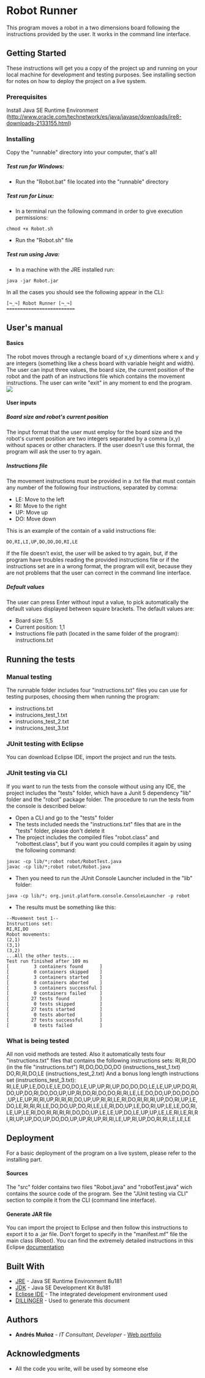 # Robot Runner
This program moves a robot in a two dimensions board following the instructions provided by the user. It works in the command line interface.
## Getting Started

These instructions will get you a copy of the project up and running on your local machine for development and testing purposes. See installing section for notes on how to deploy the project on a live system.

### Prerequisites

Install Java SE Runtime Environment (http://www.oracle.com/technetwork/es/java/javase/downloads/jre8-downloads-2133155.html)

### Installing

Copy the "runnable" directory into your computer, that's all! 

##### Test run for Windows:
  - Run the "Robot.bat" file located into the "runnable" directory

##### Test run for Linux:
  - In a terminal run the following command in order to give execution permissions:
```
chmod +x Robot.sh
```
  - Run the "Robot.sh" file

##### Test run using Java:
- In a machine with the JRE installed run:
```
java -jar Robot.jar
```
In all the cases you should see the following appear in the CLI:
```
[¬_¬] Robot Runner [¬_¬] 
=========================
```
## User's manual

#### Basics
The robot moves through a rectangle board of x,y dimentions where x and y are integers (something like a chess board with variable height and width). The user can input three values, the board size, the current position of the robot and the path of an instructions file which contains the movement instructions. The user can write "exit" in any moment to end the program.
![](run_test.png)
#### User inputs
##### Board size and robot's current position
The input format that the user must employ for the board size and the robot's current position are two integers separated by a comma (x,y) without spaces or other characters. If the user doesn't use this format, the program will ask the user to try again.
##### Instructions file
The movement instructions must be provided in a .txt file that must contain any number of the following four instructions, separated by comma:

  - LE: Move to the left
  - RI: Move to the right
  - UP: Move up
  - DO: Move down
 
This is an example of the contain of a valid instructions file:
```
DO,RI,LI,UP,DO,DO,DO,RI,LE
```
If the file doesn't exist, the user will be asked to try again, but, if the program have troubles reading the provided instructions file or if the instructions set are in a wrong format, the program will exit, because they are not problems that the user can correct in the command line interface.
##### Default values
The user can press Enter without input a value, to pick automatically the default values displayed between square brackets. The default values are:
  - Board size: 5,5
  - Current position: 1,1
  - Instructions file path (located in the same folder of the program): instructions.txt



## Running the tests

### Manual testing

The runnable folder includes four "instructions.txt" files you can use for testing purposes, choosing them when running the program:
  - instructions.txt
  - instrucions_test_1.txt
  - instrucions_test_2.txt
  - instrucions_test_3.txt

### JUnit testing with Eclipse
You can download Eclipse IDE, import the project and run the tests. 
### JUnit testing via CLI
If you want to run the tests from the console without using any IDE, the project includes the "tests" folder, which have a Junit 5 dependency "lib" folder and the "robot" package folder. The procedure to run the tests from the console is described below:
  - Open a CLI and go to the "tests" folder
  - The tests included needs the "instructions.txt" files that are in the "tests" folder, please don't delete it
  - The project includes the compiled files "robot.class" and "robottest.class", but if you want you could compiles it again by using the following command:
```
javac -cp lib/*;robot robot/RobotTest.java
javac -cp lib/*;robot robot/Robot.java
```
  - Then you need to run the JUnit Console Launcher included in the "lib" folder:
```
java -cp lib/*; org.junit.platform.console.ConsoleLauncher -p robot
```
  - The results must be something like this:
```
--Movement test 1--
Instructions set:
RI,RI,DO
Robot movements:
(2,1)
(3,1)
(3,2)
...All the other tests...
Test run finished after 109 ms
[         3 containers found      ]
[         0 containers skipped    ]
[         3 containers started    ]
[         0 containers aborted    ]
[         3 containers successful ]
[         0 containers failed     ]
[        27 tests found           ]
[         0 tests skipped         ]
[        27 tests started         ]
[         0 tests aborted         ]
[        27 tests successful      ]
[         0 tests failed          ]
```
### What is being tested
All non void methods are tested. Also it automatically tests four "instructions.txt" files that contains the following instructions sets:
RI,RI,DO (in the file "instructions.txt")
RI,DO,DO,DO,DO (instructions_test_1.txt)
DO,RI,RI,DO,LE (instructions_test_2.txt)
And a bonus long length instructions set (instructions_test_3.txt):
RI,LE,UP,LE,DO,LE,LE,DO,DO,LE,UP,UP,RI,UP,DO,DO,DO,LE,LE,UP,UP,DO,RI,DO,UP,DO,RI,DO,DO,UP,UP,RI,DO,RI,DO,DO,RI,RI,LE,LE,DO,DO,UP,DO,DO,DO,UP,LE,UP,RI,RI,UP,RI,RI,RI,DO,UP,UP,RI,RI,LE,RI,DO,RI,RI,RI,UP,DO,RI,UP,LE,DO,LE,RI,RI,RI,LE,DO,DO,UP,DO,RI,LE,LE,RI,DO,UP,LE,DO,RI,UP,LE,LE,DO,RI,LE,UP,LE,RI,DO,RI,RI,RI,RI,DO,DO,UP,LE,LE,UP,DO,LE,UP,UP,LE,LE,RI,LE,RI,RI,RI,UP,UP,DO,UP,DO,DO,UP,UP,RI,UP,RI,RI,LE,UP,RI,UP,DO,RI,RI,LE,LE,LE
## Deployment

For a basic deployment of the program on a live system, please refer to the installing part.
#### Sources
The "src" folder contains two files "Robot.java" and "robotTest.java" wich contains the source code of the program. See the "JUnit testing via CLI" section to compile it from the CLI (command line interface).

#### Generate JAR file
You can import the project to Eclipse and then follow this instructions to export it to a .jar file. Don't forget to specify in the "manifest.mf" file the main class (Robot). You can find the extremely detailed instructions in this Eclipse [documentation](https://help.eclipse.org/mars/index.jsp?topic=%2Forg.eclipse.jdt.doc.user%2Ftasks%2Ftasks-33.htm) 

## Built With

* [JRE](http://www.oracle.com/technetwork/es/java/javase/downloads/jre8-downloads-2133155.html) - Java SE Runtime Environment 8u181
* [JDK](http://www.oracle.com/technetwork/java/javase/downloads/jdk8-downloads-2133151.html) - Java SE Development Kit 8u181
* [Eclipse IDE](https://www.eclipse.org/downloads/) - The integrated development environment used 
* [DILLINGER](https://dillinger.io/) - Used to generate this document

## Authors

* **Andrés Muñoz** - *IT Consultant, Developer* - [Web portfolio](www.andresmunozit.com)

## Acknowledgments
* All the code you write, will be used by someone else

